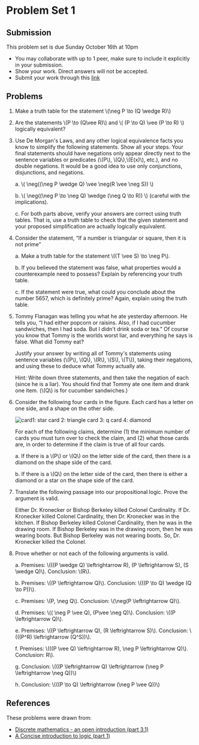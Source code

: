 # Problem Set 1

## Submission

This problem set is due Sunday October 16th at 10pm

- You may collaborate with up to 1 peer, make sure to include it explicitly in your submission.
- Show your work. Direct answers will not be accepted.
- Submit your work through this [link](tbd)

## Problems

1. Make a truth table for the statement  \\(\neg P  \to (Q \wedge R)\\\)

2. Are the statements \\(P \to (Q\vee R)\\) and \\(  (P \to Q) \vee (P \to R) \\) logically equivalent?

3. Use De Morgan's Laws, and any other logical equivalence facts you know to simplify the following statements. Show all your steps. Your final statements should have negations only appear directly next to the sentence variables or predicates (\\(P\\), \\(Q\\),\\(E(x)\\), etc.), and no double negations. It would be a good idea to use only conjunctions, disjunctions, and negations.

    a. \\( \neg((\neg P \wedge Q) \vee \neg(R \vee \neg S)) \\)

    b. \\( \neg((\neg P \to \neg Q) \wedge (\neg Q \to R)) \\) (careful with the implications).

    c. For both parts above, verify your answers are correct using truth tables. That is, use a truth table to check that the given statement and your proposed simplification are actually logically equivalent.

4. Consider the statement, “If a number is triangular or square, then it is not prime”

    a. Make a truth table for the statement \\((T \vee S) \to \neg P\\).

    b. If you believed the statement was false, what properties would a counterexample need to possess? Explain by referencing your truth table.

    c. If the statement were true, what could you conclude about the number 5657, which is definitely prime? Again, explain using the truth table.

5. Tommy Flanagan was telling you what he ate yesterday afternoon. He tells you, “I had either popcorn or raisins. Also, if I had cucumber sandwiches, then I had soda. But I didn't drink soda or tea.” Of course you know that Tommy is the worlds worst liar, and everything he says is false. What did Tommy eat?

    Justify your answer by writing all of Tommy's statements using sentence variables (\\(P\\), \\(Q\\), \\(R\\), \\(S\\), \\(T\\)), taking their negations, and using these to deduce what Tommy actually ate.

    Hint: Write down three statements, and then take the negation of each (since he is a liar). You should find that Tommy ate one item and drank one item. (\\(Q\\) is for cucumber sandwiches.)

6.  Consider the following four cards in the figure. Each card has a letter on one side, and a shape on the other side.

    ![card1: star card 2: triangle card 3: q card 4: diamond](/images/cards.png)

    For each of the following claims, determine (1) the minimum number of cards you must turn over to check the claim, and (2) what those cards are, in order to determine if the claim is true of all four cards.

    a. If there is a \\(P\\) or \\(Q\\) on the letter side of the card, then there is a diamond on the shape side of the card.

    b. If there is a \\(Q\\) on the letter side of the card, then there is either a diamond or a star on the shape side of the card.

7.  Translate the following passage into our propositional logic.  Prove the argument is valid.

    Either Dr. Kronecker or Bishop Berkeley killed Colonel Cardinality.  If Dr. Kronecker killed Colonel Cardinality, then Dr. Kronecker was in the kitchen. If Bishop Berkeley killed Colonel Cardinality, then he was in the drawing room. If Bishop Berkeley was in the drawing room, then he was wearing boots. But Bishop Berkeley was not wearing boots. So, Dr. Kronecker killed the Colonel.

8. Prove whether or not each of the following arguments is valid.

    a. Premises: \\(((P \wedge Q) \leftrightarrow R), (P \leftrightarrow S), (S \wedge Q)\\). Conclusion: \\(R\\).

    b. Premises:  \\((P \leftrightarrow Q)\\). Conclusion:  \\(((P \to Q) \wedge (Q \to P))\\).

    c. Premises: \\(P, \neg Q\\). Conclusion: \\(\neg(P \leftrightarrow Q)\\).

    d. Premises:  \\(( \neg P \vee Q), (P\vee \neg Q)\\). Conclusion:  \\((P \leftrightarrow Q)\\).

    e. Premises:  \\((P \leftrightarrow Q), (R \leftrightarrow S)\\). Conclusion:  \\(((P^R) \leftrightarrow (Q^S))\\).

    f. Premises:  \\(((P \vee Q) \leftrightarrow R), \neg P \leftrightarrow Q)\\). Conclusion:  R\\).

    g. Conclusion:  \\(((P \leftrightarrow Q) \leftrightarrow (\neg P \leftrightarrow \neg Q))\\)

    h. Conclusion:  \\(((P \to Q) \leftrightarrow (\neg P \vee Q))\\)

## References

These problems were drawn from:

- [Discrete mathematics - an open introduction (part 3.1)](http://discrete.openmathbooks.org/dmoi3/sec_propositional.html)
- [A Concise introduction to logic (part 1)](https://open.umn.edu/opentextbooks/textbooks/452)